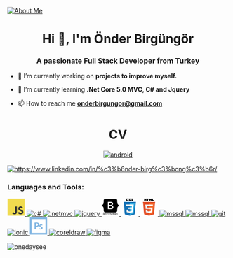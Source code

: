 <a href="https://codesandbox.io/s/onedayseeinfo-l20icm">![About Me](https://github.com/OneDaySee/OneDaySee/blob/main/OneDaySee.gif)</a>


<h1 align="center">Hi 👋, I'm Önder Birgüngör</h1>
<h3 align="center">A passionate Full Stack Developer from Turkey</h3>

- 🔭 I’m currently working on **projects to improve myself.**

- 🌱 I’m currently learning **.Net Core 5.0 MVC, C# and Jquery**

- 📫 How to reach me **onderbirgungor@gmail.com**

<h1 align="center"> CV </h1>


<p align="center">
<a href="https://drive.google.com/file/d/19Na3u-3mmuS46gDd3nGdkzxEz3v7_YcE/view?usp=sharing" target="_blank" rel="noreferrer"> <img  align="center" src="https://lh3.googleusercontent.com/fife/AAbDypAVZY8WKbaXxuSq-4_DOwyyVGkBjXwWojdBNqBMd132_M-VmjH9h6gsjJiwPcWKzCpAJEMiK1VRkkh_GTT7aTT4WsbAKBreZXoVKX_rH-mgJ0y3xrZF_3ZCpmbe-qOhCgsOMagZwX96BTsQm92-HZ6bKJgyHk1gPTSpFfD61ioc9P8UJzFls6T-xdVr6dDE4dXe9EIPTwnLp7jXbw5_ABBEQrX3ggVnrdYlHTlZN_Kq-R11d2g7E8fgVGc7ep3bd-PsUytA2bgrNOfYWKgJPhsJnwc_8ODiK1DD4sT6j-eHMHZNu4mJhLR3LVptqF0odsVgyl0nSkrobZ30rk2-_3MwtZu25hYwtDBSmVl52YcV3pVy14jWIIfFHGWe-dy2b-0jGwaaPVx26aR40o-TO6n8t3w8z3jZqkR-OpOvo59T33sqPm7600Xae7C77Jjw2s2bEhCZsNK0P0LJdfVKqVm1Fb81Kgg5HfbASe2wm4ws0LK-OCb_WSWqc6YJoQVHsCINqsnI6PTo9JqguEXm83rhcNaCzvYrZuvJQIAHqhJl-Ig2WnS13yDHaBrNdP9ZU6hXio_oOGLaoSaqfDCLv4z9oXuJoucDqzIQDwkG57arAR6ktHvq2pKjj_nQNYSOvMsJDPJ_Xc1L0gNt-9LAIGwP668x1bXx4szDrPQsTQ2dkZ6_ic8Va7ZnajFxRzfbAKdlcF9EwXbUEo9T8ig7Eb07jyIyB4-ZIXuTlDIKTTHJ4BVU2-cMYJxT4kyJachlzH1Da1DOQeAoc63Gk7my-kwoW8pvvipoVvqlpf-Vbqq244WZwImWtCWoKIR2mX9L_iVejm29glArgML5Seb_qW3Dr44Gzcn69cFOimPeezwLLTky0bGDze3ISL6BtLXENfZY02bicDeq3fv3MoRfDNZg0pFwtkvfNEbXZ4EJ9xzl1sFOlGtrGPXmAWNNQifW6kMhbuC553WVhUfzip2zpk9jK0ZNpEHfOGMa-MimRfHnu5NzucqNzhCnUaBm6jkNV63D-Z1YbZ0YulXWmt1Gc0ak9bNYz1K9CTi3QhsAdc2n18vyeiF7_rUZ8UpAqQkEL-OqVKUnDD6R3yShI7j905IWdw6Oi_Er78E1hJYnq7tv0QT7ngnf4nBNwoFq0UINm2HIeIwMEB2LnY2NOBuFzkJHVTW7xW9u0PJDx3JZUM9oJ9lpb79nKSGdbI1wY9GOL0MrQJ5ElVKmgG_bX6S16enUgHcvT1g-Q_9_7OLmML2ORn7pnydCMojWu_lnn_ubGwh9UcjV57Lw-urMe5gDdMmIlB3pmlXXqvLodh4ThwYhtVrl_G7H8ftY9JNiA5kGyAjjjsPdUOpB2K19Eg2qbqZhOVO2QSkyk0fQUiCvBaNZvTmGq8UweYm6VR16Ws6cmA-AZLVISfMiePK3eykI_kvA4npP8EGp20Iaet6ahHQogeo_5P1f3_LLVeNgXYCo_RYeF3ZLlk-FdcxCG0LAMNzSYiFw4L3QP0Z-49TPsXYQhUP3xKbwZE-gcww9f-xdy23cVIeCqOZgaYhY52-wPaKH=s0" alt="android" width="100" height="150"/> </a>
</p>


<p align="left">
<a href="https://www.linkedin.com/in/%c3%b6nder-birg%c3%bcng%c3%b6r/" target="blank"> <img align="center" src="https://raw.githubusercontent.com/rahuldkjain/github-profile-readme-generator/master/src/images/icons/Social/linked-in-alt.svg" alt="https://www.linkedin.com/in/%c3%b6nder-birg%c3%bcng%c3%b6r/" height="30" width="40" /></a>
</p>





<h3 align="left">Languages and Tools:</h3>
<p align="left">   <a href="https://developer.mozilla.org/en-US/docs/Web/JavaScript" target="_blank" rel="noreferrer"> <img src="https://raw.githubusercontent.com/devicons/devicon/master/icons/javascript/javascript-original.svg" alt="javascript" width="40" height="40"/> </a> <a href="https://learn.microsoft.com/en-us/dotnet/csharp/" target="_blank" rel="noreferrer"> <img src="https://static.cdnlogo.com/logos/c/27/c.svg" alt="c#" width="40" height="40"/> </a> <a href="https://learn.microsoft.com/en-us/dotnet/csharp/" target="_blank" rel="noreferrer"> <img src="http://www.santiagomontesinos.com/content/images/2016/03/netlogo.png" alt=".netmvc" width="40" height="40"/> </a> <a href="https://jquery.com/" target="_blank" rel="noreferrer"> <img src="https://uxwing.com/wp-content/themes/uxwing/download/brands-and-social-media/jquery-icon.svg" alt="jquery" width="40" height="40"/> </a> <a href="https://getbootstrap.com" target="_blank" rel="noreferrer"> <img src="https://raw.githubusercontent.com/devicons/devicon/master/icons/bootstrap/bootstrap-plain-wordmark.svg" alt="bootstrap" width="40" height="40"/> </a> <a href="https://www.w3schools.com/css/" target="_blank" rel="noreferrer"> <img src="https://raw.githubusercontent.com/devicons/devicon/master/icons/css3/css3-original-wordmark.svg" alt="css3" width="40" height="40"/> </a>   <a href="https://www.w3.org/html/" target="_blank" rel="noreferrer"> <img src="https://raw.githubusercontent.com/devicons/devicon/master/icons/html5/html5-original-wordmark.svg" alt="html5" width="40" height="40"/> </a> <a href="https://www.postgresql.org/" target="_blank" rel="noreferrer"> <img src="https://www.postgresql.org/media/img/about/press/elephant.png" alt="mssql" width="40" height="40"/> </a>  <a href="https://www.microsoft.com/tr-tr/sql-server/sql-server-downloads" target="_blank" rel="noreferrer"> <img src="https://www.svgrepo.com/show/303229/microsoft-sql-server-logo.svg" alt="mssql" width="40" height="40"/> </a> <a href="https://git-scm.com/" target="_blank" rel="noreferrer"> <img src="https://www.vectorlogo.zone/logos/git-scm/git-scm-icon.svg" alt="git" width="40" height="40"/> </a>  <a href="https://ionicframework.com" target="_blank" rel="noreferrer"> <img src="https://upload.wikimedia.org/wikipedia/commons/d/d1/Ionic_Logo.svg" alt="ionic" width="40" height="40"/> </a><a href="https://www.photoshop.com/en" target="_blank" rel="noreferrer"> <img src="https://raw.githubusercontent.com/devicons/devicon/master/icons/photoshop/photoshop-line.svg" alt="photoshop" width="40" height="40"/> </a> <a href="https://www.coreldraw.com/en/" target="_blank" rel="noreferrer"> <img src="https://cdn.worldvectorlogo.com/logos/coreldraw.svg" alt="coreldraw" width="40" height="40"/> </a> <a href="https://www.figma.com/" target="_blank" rel="noreferrer"> <img src="https://www.vectorlogo.zone/logos/figma/figma-icon.svg" alt="figma" width="40" height="40"/> </a> </p>

<p><img align="center" src="https://github-readme-stats.vercel.app/api/top-langs?username=onedaysee&show_icons=true&locale=en&layout=compact" alt="onedaysee" /></p>
